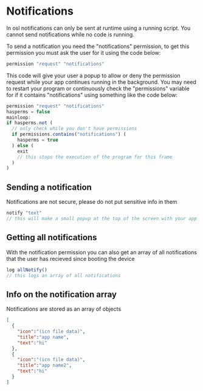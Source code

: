 # Notifications

In osl notifications can only be sent at runtime using a running script. You cannot send notifications while no code is running.

To send a notification you need the "notifications" permission, to get this permission you must ask the user for it using the code below:

```js
permission "request" "notifications"
```

This code will give your user a popup to allow or deny the permission request while your app continues running in the background. You may need to restart your program or continuously check the "permissions" variable for if it contains "notifications" using something like the code below:

```js
permission "request" "notifications"
hasperms = false
mainloop:
if hasperms.not (
  // only check while you don't have permissions
  if permissions.contains("notifications") (
    hasperms = true
  ) else (
    exit
    // this stops the execution of the program for this frame
  )
)

```

## Sending a notification

Notifications are not secure, please do not put sensitive info in them

```js
notify "text"
// this will make a small popup at the top of the screen with your app icon, name, and the text you want to display below it
```

## Getting all notifications

With the notification permission you can also get an array of all notifications that the user has recieved since booting the device

```js
log allNotify()
// this logs an array of all notifications
```

## Info on the notification array

Notifications are stored as an array of objects

```json
[
  {
    "icon":"(icn file data)",
    "title":"app name",
    "text":"hi"
  },
  {
    "icon":"(icn file data)",
    "title":"app name2",
    "text":"hi"
  }
]
```
